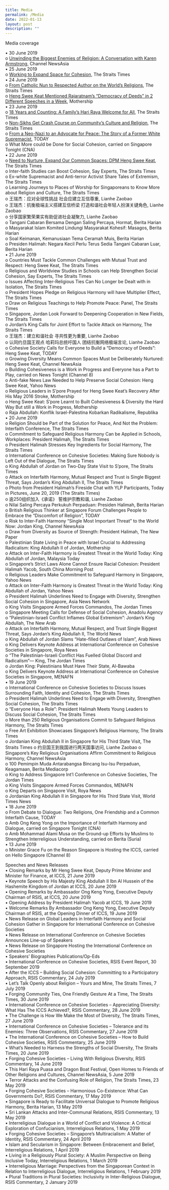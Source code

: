 ```yaml
---
title: Media
permalink: /Media
date: 2022-01-13
layout: post
description: ""
---
```

Media coverage

•	30 June 2019  
o	[Unwinding the Biggest Enemies of Religion: A Conversation with Karen Armstrong](www.channelnewsasia.com/news/singapore/religion-karen-armstrong-unwinding-biggest-enemies-11665658), Channel NewsAsia  
•	25 June 2019  
o	[Working to Expand Space for Cohesion](www.straitstimes.com/opinion/st-editorial/working-to-expand-space-for-cohesion?xtor=CS3-17&utm_source=STSmartphone&utm_medium=share&utm_term=2019-06-26+08%3A21%3A30), The Straits Times  
•	24 June 2019                                                                                     
o	[From Catholic Nun to Respected Author on the World’s Religions](www.straitstimes.com/singapore/from-catholic-nun-to-respected-author-on-the-worlds-religions), The Straits Times  
o	[Heng Swee Keat Mentioned Rajaratnam’s “Democracy of Deeds” in 2 Different Speeches in a Week](https://mothership.sg/2019/06/heng-swee-keat-democracy-of-deeds/), Mothership                                                                               
•	23 June 2019  
o	[18 Years and Counting: A Family’s Hari Raya Welcome for All](https://www.straitstimes.com/singapore/18-years-and-counting-a-familys-hari-raya-welcome-for-all), The Straits Times  
o	[Non-Sikhs Get Crash Course on Community’s Culture and Religion](www.straitstimes.com/singapore/non-sikhs-get-crash-course-on-communitys-culture-and-religion), The Straits Times   
o	[From a Neo-Nazi to an Advocate for Peace: The Story of a Former White Supremacist](www.todayonline.com/singapore/neo-nazi-advocate-peace-story-former-white-supremacist), TODAY   
o	What More could be Done for Social Cohesion, carried on Singapore Tonight (CNA)   
•	22 June 2019   
o	[Need to Nurture, Expand Our Common Spaces: DPM Heng Swee Keat](www.straitstimes.com/singapore/need-to-nurture-expand-our-common-spaces-dpm-heng), The Straits Times   
o	Inter-faith Studies can Boost Cohesion, Say Experts, The Straits Times   
o	Ex-white Supremacist and Anti-terror Activist Share Tales of Extremism, The Straits Times  
o	Learning Journeys to Places of Worship for Singaporeans to Know More about Religion and Culture, The Straits Times   
o	王瑞杰：应对全球性挑战 社会应建立互信尊重, Lianhe Zaobao   
o	王瑞杰：抗衡极端主义搭建互信桥梁 打造和谐社会年轻人扮演关键角色, Lianhe Zaobao   
o	分享国家繁荣果实有助促进社会凝聚力, Lianhe Zaobao   
o	Tangani Cabaran Bersama Dengan Saling Percaya, Hormat, Berita Harian   
o	Masyarakat Islam Komited Lindungi Masyarakat Kohesif: Masagos, Berita Harian   
o	Soal Keimanan, Kemanusiaan Tema Ceramah Muis, Berita Harian   
o	Presiden Halimah: Negara Kecil Perlu Terus Sedia Tangani Cabaran Luar, Berita Harian   
•	21 June 2019   
o	Countries Must Tackle Common Challenges with Mutual Trust and Respect: Heng Swee Keat, The Straits Times   
o	Religious and Worldview Studies in Schools can Help Strengthen Social Cohesion, Say Experts, The Straits Times   
o	Issues Affecting Inter-Religious Ties Can No Longer be Dealt with in Isolation, The Straits Times   
o	President Hopes Pledge on Religious Harmony will have Multiplier Effect, The Straits Times   
o	Draw on Religious Teachings to Help Promote Peace: Panel, The Straits Times   
o	Singapore, Jordan Look Forward to Deepening Cooperation in New Fields, The Straits Times   
o	Jordan’s King Calls for Joint Effort to Tackle Attack on Harmony, The Straits Times   
o	王瑞杰：建立和谐社会 寻共性更为重要, Lianhe Zaobao   
o	认同约旦国王观点 哈莉玛总统吁国人 团结抗衡网络极端言论, Lianhe Zaobao   
o	Cohesive Society Calls for Everyone to Build a “Democracy of Deeds”: Heng Swee Keat, TODAY   
o	Growing Diversity Means Common Spaces Must be Deliberately Nurtured: Heng Swee Keat, Channel NewsAsia   
o	Building Cohesiveness is a Work in Progress and Everyone has a Part to Play, carried on News Tonight (Channel 8)   
o	Anti-fake News Law Needed to Help Preserve Social Cohesion: Heng Swee Keat, Yahoo News   
o	Religious Leaders in S’pore Prayed for Heng Swee Keat’s Recovery After His May 2016 Stroke, Mothership   
o	Heng Swee Keat: S’pore Learnt to Built Cohesiveness & Diversity the Hard Way But still a Work in Progress, Mothership   
o	Raja Abdullah: Konflik Israel-Palestina Kobarkan Radikalisme, Republika   
•	20 June 2019   
o	Religion Should be Part of the Solution for Peace, And Not the Problem: Interfaith Conference, The Straits Times   
o	Commitment to Safeguard Religious Harmony Can be Applied in Schools, Workplaces: President Halimah, The Straits Times   
o	President Halimah Stresses Key Ingredients for Social Harmony, The Straits Times   
o	International Conference on Cohesive Societies: Making Sure Nobody is Left Out of the Dialogue, The Straits Times   
o	King Abdullah of Jordan on Two-Day State Visit to S’pore, The Straits Times   
o	Attack on Interfaith Harmony, Mutual Respect and Trust is Single Biggest Threat, Says Jordan’s King Abdullah II, The Straits Times   
o	Photo from President Halimah’s Fireside Chat with YLP Participants, Today in Pictures, June 20, 2019 (The Straits Times)   
o	逾250组织加入《承诺》 誓维护宗教和谐, Lianhe Zaobao   
o	Nilai Saling Percaya Perkukuh Perpaduan: Presiden Halimah, Berita Harian   
o	British Religious Thinker at Singapore Forum Challenges People to Embrace the “Discomfort of Religion”, TODAY   
o	Risk to Inter-Faith Harmony “Single Most Important Threat” to the World Now: Jordan King, Channel NewsAsia   
o	Draw from Diversity as Source of Strength: President Halimah, The New Paper   
o	Palestinian State Living in Peace with Israel Crucial to Addressing Radicalism: King Abdullah II of Jordan, Mothership   
o	Attack on Inter-Faith Harmony is Greatest Threat in the World Today: King Abdullah of Jordan, Malaysia Today   
o	Singapore’s Strict Laws Alone Cannot Ensure Racial Cohesion: President Halimah Yacob, South China Morning Post   
o	Religious Leaders Make Commitment to Safeguard Harmony in Singapore, Yahoo News   
o	Attack on Inter-Faith Harmony is Greatest Threat in the World Today: King Abdullah of Jordan, Yahoo News   
o	President Halimah Underlines Need to Engage with Diversity, Strengthen Social Cohesion in Singapore, Asia News Network   
o	King Visits Singapore Armed Forces Commandos, The Jordan Times   
o	Singapore Meeting Calls for Defense of Social Cohesion, Anadolu Agency   
o	“Palestinian-Israeli Conflict Inflames Global Extremism”: Jordan’s King Abdullah, The New Arab   
o	Attack on Interfaith Harmony, Mutual Respect, and Trust Single Biggest Threat, Says Jordan’s King Abdullah II, The World News   
o	King Abdullah of Jordan Slams “Hate-filled Outlaws of Islam”, Arab News   
o	King Delivers Keynote Address at International Conference on Cohesive Societies in Singapore, Roya News   
o	“The Palestinian-Israeli Conflict Has Fuelled Global Discord and Radicalism”— King, The Jordan Times   
o	Jordan King: Palestinians Must Have Their State, Al-Bawaba   
o	King Delivers Keynote Address at International Conference on Cohesive Societies in Singapore, MENAFN   
•	19 June 2019   
o	International Conference on Cohesive Societies to Discuss Issues Surrounding Faith, Identity and Cohesion, The Straits Times   
o	President Halimah Underlines Need to Engage with Diversity, Strengthen Social Cohesion, The Straits Times   
o	“Everyone Has a Role”: President Halimah Meets Young Leaders to Discuss Social Cohesion, The Straits Times   
o	More than 250 Religious Organisations Commit to Safeguard Religious Harmony, The Straits Times   
o	Free Art Exhibition Showcases Singapore’s Religious Harmony, The Straits Times   
o	Jordanian King Abdullah II in Singapore for His Third State Visit, The Straits Times
o	约旦国王到我国进行两天国事访问, Lianhe Zaobao
o	Singapore’s Key Religious Organisations Affirm Commitment to Religious Harmony, Channel NewsAsia   
o	100 Pemimpin Muda Antarabangsa Bincang Isu-Isu Perpaduan, Keagamaan, Berita Mediacorp   
o	King to Address Singapore Int’l Conference on Cohesive Societies, The Jordan Times   
o	King Visits Singapore Armed Forces Commandos, MENAFN   
o	King Departs on Singapore Visit, Roya News   
o	Jordanian King Abdullah II in Singapore for His Third State Visit, World Times News   
•	18 June 2019   
o	From Debate to Dialogue: Two Religions, One Friendship and a Common Interfaith Cause, TODAY   
o	Amb Ong Keng Yong on the Importance of Interfaith Harmony and Dialogue, carried on Singapore Tonight (CNA)   
o	Amb Mohammad Alami Musa on the Ground-up Efforts by Muslims to Strengthen Interreligious Understanding, carried on Berita (Suria)   
•	13 June 2019   
o	Minister Grace Fu on the Reason Singapore is Hosting the ICCS, carried on Hello Singapore (Channel 8)

Speeches and News Releases   
•	Closing Remarks by Mr Heng Swee Keat, Deputy Prime Minister and Minister for Finance, at ICCS, 21 June 2019   
•	Keynote Speech by His Majesty King Abdullah II Ibn Al Hussein of the Hashemite Kingdom of Jordan at ICCS, 20 June 2019   
•	Opening Remarks by Ambassador Ong Keng Yong, Executive Deputy Chairman of RSIS, at ICCS, 20 June 2019   
•	Opening Address by President Halimah Yacob at ICCS, 19 June 2019   
•	Welcome Remarks By Ambassador Ong Keng Yong, Executive Deputy Chairman of RSIS, at the Opening Dinner of ICCS, 19 June 2019   
•	News Release on Global Leaders in Interfaith Harmony and Social Cohesion Gather in Singapore for International Conference on Cohesive Societies   
•	News Release on International Conference on Cohesive Societies Announces Line-up of Speakers   
•	News Release on Singapore Hosting the International Conference on Cohesive Societies   
•	Speakers’ Biographies
Publications/Op-Eds   
•	International Conference on Cohesive Societies, RSIS Event Report, 30 September 2019   
•	After the ICCS – Building Social Cohesion: Committing to a Participatory Approach, RSIS Commentary, 24 July 2019   
•	Let’s Talk Openly about Religion – Yours and Mine, The Straits Times, 7 July 2019   
•	Forging Community Ties, One Friendly Gesture At a Time, The Straits Times, 30 June 2019   
•	International Conference on Cohesive Societies – Appreciating Diversity: What Has The ICCS Achieved?, RSIS Commentary, 28 June 2019   
•	The Challenge is How We Make the Most of Diversity, The Straits Times, 27 June 2019   
•	International Conference on Cohesive Societies – Tolerance and its Enemies: Three Observations, RSIS Commentary, 27 June 2019   
•	The International Conference on Cohesive Societies – How to Build Cohesive Societies, RSIS Commentary, 25 June 2019   
•	What’s Needed to Harness the Strengths of Social Diversity, The Straits Times, 20 June 2019   
•	Forging Cohesive Societies – Living With Religious Diversity, RSIS Commentary, 14 June 2019   
•	This Hari Raya Puasa and Dragon Boat Festival, Open Homes to Friends of Other Religions and Cultures, Channel NewsAsia, 5 June 2019   
•	Terror Attacks and the Confusing Role of Religion, The Straits Times, 23 May 2019   
•	Forging Cohesive Societies – Harmonious Co-Existence: What Can Governments Do?, RSIS Commentary, 17 May 2019   
•	Singapore is Ready to Facilitate Universal Dialogue to Promote Religious Harmony, Berita Harian, 13 May 2019   
•	Sri Lankan Attacks and Inter-Communal Relations, RSIS Commentary, 13 May 2019   
•	Interreligious Dialogue in a World of Conflict and Violence: A Critical Exploration of Confucianism, Interreligious Relations, 1 May 2019   
•	Forging Cohesive Societies – Singapore’s Multiracialism: A Matter of Identity, RSIS Commentary, 24 April 2019   
•	Islam and Secularism in Singapore: Between Embracement and Belief, Interreligious Relations, 1 April 2019   
•	Living in a Religiously Plural Society: A Muslim Perspective on Being Inclusive Today, Interreligious Relations, 1 March 2019   
•	Interreligious Marriage: Perspectives from the Singaporean Context in Relation to Interreligious Dialogue, Interreligious Relations, 1 February 2019   
•	Plural Traditions in Plural Societies: Inclusivity in Inter-Religious Dialogue, RSIS Commentary, 2 January 2019